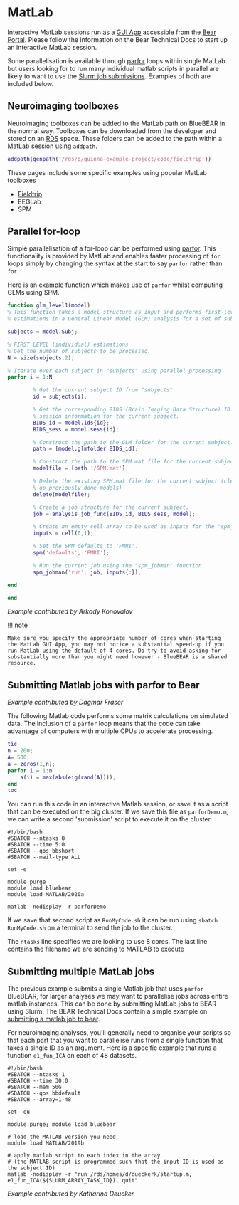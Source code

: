 # MatLab

Interactive MatLab sessions run as a [GUI App](https://docs.bear.bham.ac.uk/portal/gui_apps/) accessible from the [Bear Portal](https://docs.bear.bham.ac.uk/portal/accessing/). Please follow the information on the Bear Technical Docs to start up an interactive MatLab session.

Some parallelisation is available through [parfor](https://www.mathworks.com/help/matlab/ref/parfor.html) loops within single MatLab but users looking for to run many individual matlab scripts in parallel are likely to want to use the [Slurm job submissions](https://docs.bear.bham.ac.uk/bluebear/jobs/). Examples of both are included below.

## Neuroimaging toolboxes

Neuroimaging toolboxes can be added to the MatLab path on BlueBEAR in the normal way. Toolboxes can be downloaded from the developer and stored on an [RDS](https://docs.bear.bham.ac.uk/rds/accessing/) space. These folders can be added to the path within a MatLab session using `addpath`.

``` matlab
addpath(genpath('/rds/q/quinna-example-project/code/fieldtrip'))
```

These pages include some specific examples using popular MatLab toolboxes

- [Fieldtrip](fieldtrip.md)
- EEGLab
- SPM

## Parallel for-loop

Simple parallelisation of a for-loop can be performed using [parfor](https://www.mathworks.com/help/matlab/ref/parfor.html). This functionality is provided by MatLab and enables faster processing of `for` loops simply by changing the syntax at the start to say `parfor` rather than `for`.

Here is an example function which makes use of `parfor` whilst computing GLMs using SPM.

``` matlab
function glm_level1(model)
% This function takes a model structure as input and performs first-level
% estimations in a General Linear Model (GLM) analysis for a set of subjects.

subjects = model.Subj;

% FIRST LEVEL (individual) estimations
% Get the number of subjects to be processed.
N = size(subjects,2);

% Iterate over each subject in "subjects" using parallel processing
parfor i = 1:N

        % Get the current subject ID from "subjects"
        id = subjects(i);

        % Get the corresponding BIDS (Brain Imaging Data Structure) ID and
        % session information for the current subject.
        BIDS_id = model.ids{id};
        BIDS_sess = model.sess{id};

        % Construct the path to the GLM folder for the current subject.
        path = [model.glmfolder BIDS_id];

        % Construct the path to the SPM.mat file for the current subject.
        modelfile = [path '/SPM.mat'];

        % Delete the existing SPM.mat file for the current subject (clean
        % up previously done models)
        delete(modelfile);

        % Create a job structure for the current subject.
        job = analysis_job_func(BIDS_id, BIDS_sess, model);

        % Create an empty cell array to be used as inputs for the "spm_jobman" function.
        inputs = cell(0,1);

        % Set the SPM defaults to 'FMRI'.
        spm('defaults', 'FMRI');

        % Run the current job using the "spm_jobman" function.
        spm_jobman('run', job, inputs{:});

end

end
```

*Example contributed by Arkady Konovalov*

!!! note

    Make sure you specify the appropriate number of cores when starting the MatLab GUI App, you may not notice a substantial speed-up if you run MatLab using the default of 4 cores. Do try to avoid asking for substantially more than you might need however - BlueBEAR is a shared resource.

## Submitting Matlab jobs with parfor to Bear

*Example contributed by Dagmar Fraser*

The following Matlab code performs some matrix calculations on simulated data. The inclusion of a `parfor` loop means that the code can take advantage of computers with multiple CPUs to accelerate processing.

```Matlab
tic
n = 200;
A= 500;
a = zeros(1,n);
parfor i = 1:n
    a(i) = max(abs(eig(rand(A))));
end
toc
```

You can run this code in an interactive Matlab session, or save it as a script that can be executed on the big cluster. If we save this file as `parforDemo.m`, we can write a second 'submission' script to execute it on the cluster.

``` slurm
#!/bin/bash
#SBATCH --ntasks 8
#SBATCH --time 5:0
#SBATCH --qos bbshort
#SBATCH --mail-type ALL

set -e

module purge
module load bluebear
module load MATLAB/2020a

matlab -nodisplay -r parforDemo
```

If we save that second script as `RunMyCode.sh` it can be run using `sbatch RunMyCode.sh` on a terminal to send the job to the cluster.

The `ntasks` line specifies we are looking to use 8 cores. The last line contains the filename we are sending to MATLAB to execute

## Submitting multiple MatLab jobs

The previous example submits a single Matlab job that uses `parfor` BlueBEAR, for larger analyses we may want to parallelise jobs across entire matlab instances. This can be done by submitting MatLab jobs to BEAR using Slurm. The BEAR Technical Docs contain a simple example on [submitting a matlab job to bear](https://docs.bear.bham.ac.uk/bluebear/jobs/#an-example-job-script).

For neuroimaging analyses, you'll generally need to organise your scripts so that each part that you want to parallelise runs from a single function that takes a single ID as an argument. Here is a specific example that runs a function `e1_fun_ICA` on each of 48 datasets.

``` slurm
#!/bin/bash
#SBATCH --ntasks 1
#SBATCH --time 30:0
#SBATCH --mem 50G
#SBATCH --qos bbdefault
#SBATCH --array=1-48

set -eu

module purge; module load bluebear

# load the MATLAB version you need
module load MATLAB/2019b

# apply matlab script to each index in the array
# (the MATLAB script is programmed such that the input ID is used as the subject ID)
matlab -nodisplay -r "run /rds/homes/d/dueckerk/startup.m, e1_fun_ICA(${SLURM_ARRAY_TASK_ID}), quit"
```

*Example contributed by Katharina Deucker*
